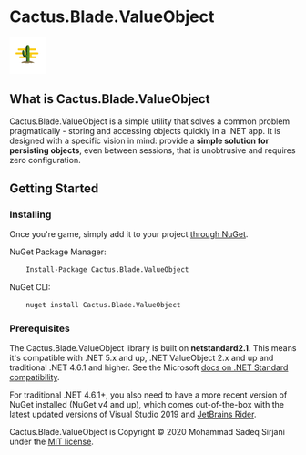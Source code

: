 # Cactus.Blade.ValueObject

![Logo](Image/cactus-64.png)

## What is Cactus.Blade.ValueObject

Cactus.Blade.ValueObject is a simple utility that solves a common problem pragmatically - storing and accessing objects quickly in a .NET app. It is designed with a specific vision in mind: provide a **simple solution for persisting objects**, even between sessions, that is unobtrusive and requires zero configuration.

## Getting Started

### Installing

Once you're game, simply add it to your project [through NuGet](https://www.nuget.org/packages/Cactus.Blade.ValueObject).

NuGet Package Manager:

```bash
    Install-Package Cactus.Blade.ValueObject
```

NuGet CLI:

```bash
    nuget install Cactus.Blade.ValueObject
```

### Prerequisites

The Cactus.Blade.ValueObject library is built on **netstandard2.1**. This means it's compatible with .NET 5.x and up, .NET ValueObject 2.x and up and traditional .NET 4.6.1 and higher. See the Microsoft [docs on .NET Standard compatibility](https://docs.microsoft.com/en-us/dotnet/standard/net-standard#net-platforms-support).

For traditional .NET 4.6.1+, you also need to have a more recent version of NuGet installed (NuGet v4 and up), which comes out-of-the-box with the latest updated versions of Visual Studio 2019 and [JetBrains Rider](https://www.jetbrains.com/rider/).

Cactus.Blade.ValueObject is Copyright &copy; 2020 Mohammad Sadeq Sirjani under the [MIT license](LICENSE.txt).

